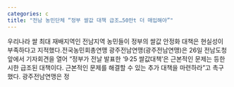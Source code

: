 ```yaml
---
categories: c
title: "전남 농민단체 “정부 쌀값 대책 급조…50만t 더 매입해야”"
---
```

우리나라 쌀 최대 재배지역인 전남지역 농민들이 정부의 쌀값 안정화 대책은 현실성이 부족하다고 지적했다.전국농민회총연맹 광주전남연맹(광주전남연맹)은 26일 전남도청 앞에서 기자회견을 열어 “정부가 전날 발표한 ‘9·25 쌀값대책’은 근본적인 문제는 등한시한 급조된 대책이다. 근본적인 문제를 해결할 수 있는 추가 대책을 마련하라”고 촉구했다. 광주전남연맹은 정